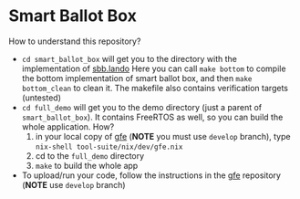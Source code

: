 # Smart Ballot Box
How to understand this repository?

* `cd smart_ballot_box` will get you to the directory with the implementation of [sbb.lando](https://gitlab-ext.galois.com/ssith/voting-system/blob/master/specs/lando/sbb.lando) Here you can call `make bottom` to compile the bottom implementation of smart ballot box, and then `make bottom_clean` to clean it. The makefile also contains verification targets (untested)
* `cd full_demo` will get you to the demo directory (just a parent of `smart_ballot_box`). It contains FreeRTOS as well, so you can build the whole application. How?
    1. in your local copy of [gfe](https://gitlab-ext.galois.com/ssith/gfe) (**NOTE** you must use `develop` branch), type `nix-shell tool-suite/nix/dev/gfe.nix`
    2. cd to the `full_demo` directory
    3. `make` to build the whole app
* To upload/run your code, follow the instructions in the [gfe](https://gitlab-ext.galois.com/ssith/gfe) repository (**NOTE** use `develop` branch)